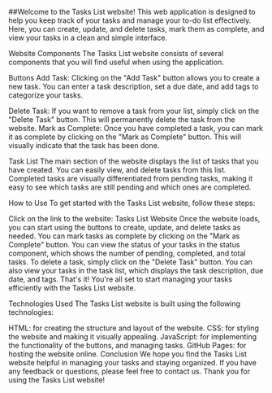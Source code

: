 ##Welcome to the Tasks List website! This web application is designed to help you keep track of your tasks and manage your to-do list effectively. Here, you can create, update, and delete tasks, mark them as complete, and view your tasks in a clean and simple interface.

Website Components
The Tasks List website consists of several components that you will find useful when using the application.

Buttons
Add Task: Clicking on the "Add Task" button allows you to create a new task. You can enter a task description, set a due date, and add tags to categorize your tasks.

Delete Task: If you want to remove a task from your list, simply click on the "Delete Task" button. This will permanently delete the task from the website.
Mark as Complete: Once you have completed a task, you can mark it as complete by clicking on the "Mark as Complete" button. This will visually indicate that the task has been done.

Task List
The main section of the website displays the list of tasks that you have created. You can easily view,  and delete tasks from this list. Completed tasks are visually differentiated from pending tasks, making it easy to see which tasks are still pending and which ones are completed.

How to Use
To get started with the Tasks List website, follow these steps:

Click on the link to the website: Tasks List Website
Once the website loads, you can start using the buttons to create, update, and delete tasks as needed.
You can mark tasks as complete by clicking on the "Mark as Complete" button.
You can view the status of your tasks in the status component, which shows the number of pending, completed, and total tasks.
To delete a task, simply click on the "Delete Task" button.
You can also view your tasks in the task list, which displays the task description, due date, and tags.
That's it! You're all set to start managing your tasks efficiently with the Tasks List website.

Technologies Used
The Tasks List website is built using the following technologies:

HTML: for creating the structure and layout of the website.
CSS: for styling the website and making it visually appealing.
JavaScript: for implementing the functionality of the buttons, and managing tasks.
GitHub Pages: for hosting the website online.
Conclusion
We hope you find the Tasks List website helpful in managing your tasks and staying organized. If you have any feedback or questions, please feel free to contact us. Thank you for using the Tasks List website!
